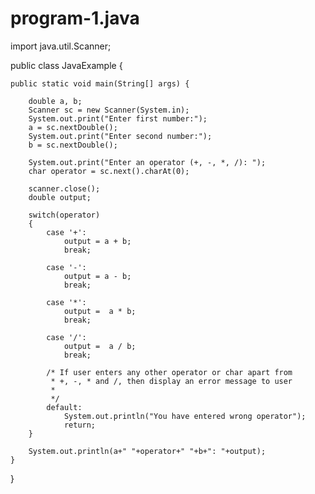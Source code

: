 # program-1.java
import java.util.Scanner;

public class JavaExample {

    public static void main(String[] args) {

    	double a, b;
        Scanner sc = new Scanner(System.in);
        System.out.print("Enter first number:");
        a = sc.nextDouble();
        System.out.print("Enter second number:");
        b = sc.nextDouble();

        System.out.print("Enter an operator (+, -, *, /): ");
        char operator = sc.next().charAt(0);

        scanner.close();
        double output;

        switch(operator)
        {
            case '+':
            	output = a + b;
                break;

            case '-':
            	output = a - b;
                break;

            case '*':
            	output =  a * b;
                break;

            case '/':
            	output =  a / b;
                break;

            /* If user enters any other operator or char apart from
             * +, -, * and /, then display an error message to user
             * 
             */
            default:
                System.out.println("You have entered wrong operator");
                return;
        }

        System.out.println(a+" "+operator+" "+b+": "+output);
    }
}
